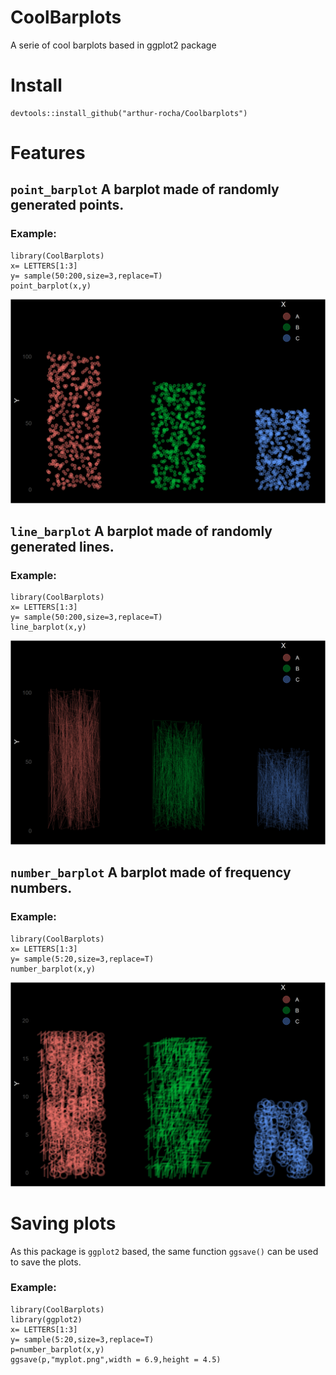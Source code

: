 # CoolBarplots
A serie of cool barplots based in ggplot2 package

# Install
```{r}
devtools::install_github("arthur-rocha/Coolbarplots")
```

# Features
## `point_barplot` A barplot made of randomly generated points.
### Example:
```{r}
library(CoolBarplots)
x= LETTERS[1:3]
y= sample(50:200,size=3,replace=T)
point_barplot(x,y)
```
![](https://github.com/arthur-rocha/CoolBarplots/blob/master/Point_barplot_example.png)

## `line_barplot` A barplot made of randomly generated lines.
### Example:
```{r}
library(CoolBarplots)
x= LETTERS[1:3]
y= sample(50:200,size=3,replace=T)
line_barplot(x,y)
```
![](https://github.com/arthur-rocha/CoolBarplots/blob/master/Line_barplot_example.png)

## `number_barplot` A barplot made of frequency numbers.
### Example:
```{r}
library(CoolBarplots)
x= LETTERS[1:3]
y= sample(5:20,size=3,replace=T)
number_barplot(x,y)
```
![](https://github.com/arthur-rocha/CoolBarplots/blob/master/Number_barplot_example.png)

# Saving plots

As this package is `ggplot2` based, the same function `ggsave()` can be used to save the plots.

### Example:
```{r}
library(CoolBarplots)
library(ggplot2)
x= LETTERS[1:3]
y= sample(5:20,size=3,replace=T)
p=number_barplot(x,y)
ggsave(p,"myplot.png",width = 6.9,height = 4.5)
```
